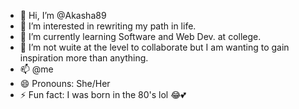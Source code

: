 - 👋 Hi, I’m @Akasha89
- 👀 I’m interested in rewriting my path in life.
- 🌱 I’m currently learning Software and Web Dev. at college.
- 💞️ I’m not wuite at the level to collaborate but I am wanting to gain inspiration more than anything.
- 📫 @me
- 😄 Pronouns: She/Her
- ⚡ Fun fact: I was born in the 80's lol 😂💕

<!---
Akasha89/Akasha89 is a ✨ special ✨ repository because its `README.md` (this file) appears on your GitHub profile.
You can click the Preview link to take a look at your changes.
--->
